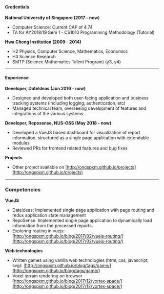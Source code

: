 #### Credentials
**National University of Singapore (2017 - now)**
- Computer Science: Current CAP of 4.74
- TA for AY2018/19 Sem 1 - CS1010 Programming Methodology (Tutorial)

**Hwa Chong Institution (2009 - 2014)**
- H2 Physics, Computer Science, Mathematics, Economics
- H3 Science Research
- SMTP (Science Mathematics Talent Program) (y3, y4)

---

#### Experience
**Developer, DateIdeas (Jun 2016 - now)**
- Designed and developed both user-facing application and business tracking systems (including logging, authentication, etc)
- Managed technical team, overseeing development of features and integrations of the various systems

**Developer, Reposense, NUS-OSS (May 2018 - now)**
- Developed a VueJS based dashboard for visualization of report information, structured as a single page application with extendable modules
- Reviewed PRs for frontend related features and bug fixes

**Projects**
- Other project available on [http://ongspxm.github.io/projects](http://ongspxm.github.io/projects)

---

### Competencies
**VueJS**
- DateIdeas: Implemented single page application with page routing and redux application state management
- RepoSense: Implemented single page application to dynamically load information from the processed reports.
- Exploring routing in vuejs: [http://ongspxm.github.io/blog/2017/02/vuejs-routing/](http://ongspxm.github.io/blog/2017/02/vuejs-routing/)

**Web technologies**
- Written games using vanilla web technologies (html, css, javascript, svg): [http://ongspxm.github.io/blog/tags/game/](http://ongspxm.github.io/blog/tags/game/)
- Voxel terrain rendering on browser [http://ongspxm.github.io/blog/2017/12/vortex-space/](http://ongspxm.github.io/blog/2017/12/vortex-space/)
